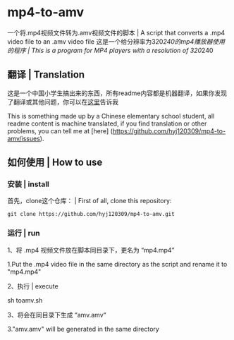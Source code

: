 # mp4-to-amv
一个将.mp4视频文件转为.amv视频文件的脚本 | A script that converts a .mp4 video file to an .amv video file
这是一个给分辨率为320*240的mp4播放器使用的程序 | This is a program for MP4 players with a resolution of 320*240

## 翻译 | Translation

这是一个中国小学生搞出来的东西，所有readme内容都是机器翻译，如果你发现了翻译或其他问题，你可以在[这里](https://github.com/hyj120309/mp4-to-amv/issues)告诉我

This is something made up by a Chinese elementary school student, all readme content is machine translated, if you find translation or other problems, you can tell me at [here] (https://github.com/hyj120309/mp4-to-amv/issues).

## 如何使用 | How to use

### 安装 | install

首先，clone这个仓库： | First of all, clone this repository:

`git clone https://github.com/hyj120309/mp4-to-amv.git`
  
### 运行 | run

1、将 .mp4 视频文件放在脚本同目录下，更名为 “mp4.mp4”

1.Put the .mp4 video file in the same directory as the script and rename it to "mp4.mp4"

2、执行 | execute

  sh toamv.sh
  
3、将会在同目录下生成 “amv.amv“

3."amv.amv" will be generated in the same directory
